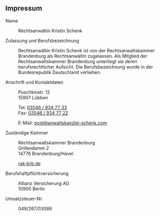 ## Impressum

<dl>
<dt> Name </dt>
<dd>

Rechtsanwältin Kristin Schenk

</dd>

<dt> Zulassung und Berufsbezeichnung </dt>
<dd>

Rechtsanwältin Kristin Schenk ist von der Rechtsanwaltskammer Brandenburg als
Rechtsanwältin zugelassen. Als Mitglied der Rechtsanwaltskammer Brandenburg
unterliegt sie deren berufsrechtlicher Aufsicht. Die Berufsbezeichnung wurde in
der Bundesrepublik Deutschland verliehen.

</dd>

<dt> Anschrift und Kontaktdaten </dt>
<dd>

Puschkinstr. 12 <br>
15907 Lübben <br>

Tel: <a href="tel:+4935469347733">03546 / 934 77 33</a><br>
Fax: <a href="tel:+4935469347722">03546 / 934 77 22</a><br>

E-Mail: <a href="mailto:post@anwaltskanzlei-schenk.com">post@anwaltskanzlei-schenk.com</a>

</dd>

<dt> Zuständige Kammer </dt>
<dd>

Rechtsanwaltskammer Brandenburg<br>
Grillendamm 2<br>
14776 Brandenburg/Havel<br>

<a href='http://www.rak-brb.de'>rak-brb.de</a>

</dd>

<dt> Berufshaftpflichtversicherung </dt>
<dd>

Allianz Versicherung AG<br>
10900 Berlin

</dd>

<dt> Umsatzsteuer-Nr. </dt>
<dd>

049/267/03086

</dd>

</dl>
